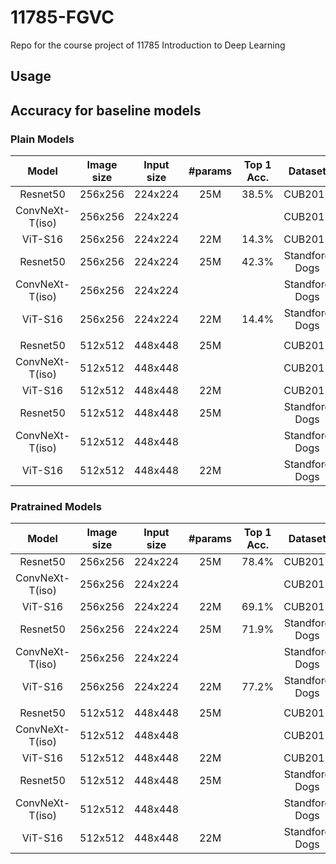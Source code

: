 # 11785-FGVC
Repo for the course project of 11785 Introduction to Deep Learning

## Usage

## Accuracy for baseline models
### Plain Models
| Model | Image size | Input size | #params | Top 1 Acc. | Dataset | Pretrained |
|:---:|:---:|:---:|:---:| :---:|:---:|:---:|
| Resnet50 | 256x256 | 224x224 | 25M | 38.5% | CUB2011 | False |
| ConvNeXt-T(iso) | 256x256 | 224x224 |  |  | CUB2011 | False |
| ViT-S16 | 256x256 | 224x224 | 22M | 14.3% | CUB2011 | False |
| Resnet50 | 256x256 | 224x224 | 25M | 42.3% | Standford Dogs | False |
| ConvNeXt-T(iso) | 256x256 | 224x224 |  |  | Standford Dogs | False |
| ViT-S16 | 256x256 | 224x224 | 22M | 14.4% | Standford Dogs | False |
|  |  |  |  |  |  |  |
| Resnet50 | 512x512 | 448x448 | 25M |  | CUB2011 | False |
| ConvNeXt-T(iso) | 512x512 | 448x448 |  |  | CUB2011 | False |
| ViT-S16 | 512x512 | 448x448 | 22M |  | CUB2011 | False |
| Resnet50 | 512x512 | 448x448 | 25M |  | Standford Dogs | False |
| ConvNeXt-T(iso) | 512x512 | 448x448 |  |  | Standford Dogs | False |
| ViT-S16 | 512x512 | 448x448 | 22M |  | Standford Dogs | False |

### Pratrained Models
| Model | Image size | Input size | #params | Top 1 Acc. | Dataset | Pretrained |
|:---:|:---:|:---:|:---:| :---:|:---:|:---:|
| Resnet50 | 256x256 | 224x224 | 25M | 78.4% | CUB2011 | True |
| ConvNeXt-T(iso) | 256x256 | 224x224 |  |  | CUB2011 | True |
| ViT-S16 | 256x256 | 224x224 | 22M | 69.1% | CUB2011 | True |
| Resnet50 | 256x256 | 224x224 | 25M | 71.9% | Standford Dogs | True |
| ConvNeXt-T(iso) | 256x256 | 224x224 |  |  | Standford Dogs | True |
| ViT-S16 | 256x256 | 224x224 | 22M | 77.2% | Standford Dogs | True |
|  |  |  |  |  |  |  |
| Resnet50 | 512x512 | 448x448 | 25M |  | CUB2011 | True |
| ConvNeXt-T(iso) | 512x512 | 448x448 |  |  | CUB2011 | True |
| ViT-S16 | 512x512 | 448x448 | 22M |  | CUB2011 | True |
| Resnet50 | 512x512 | 448x448 | 25M |  | Standford Dogs | True |
| ConvNeXt-T(iso) | 512x512 | 448x448 |  |  | Standford Dogs | True |
| ViT-S16 | 512x512 | 448x448 | 22M |  | Standford Dogs | True |

